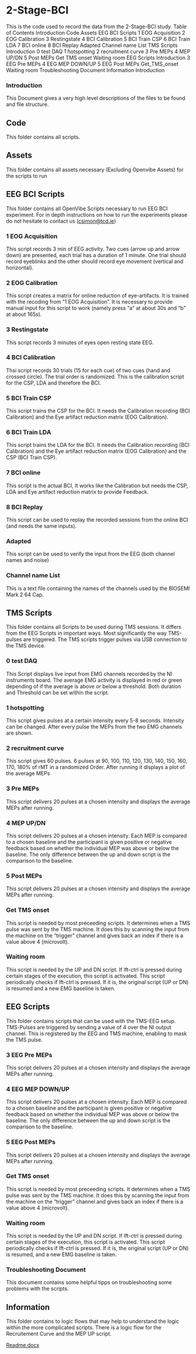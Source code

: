 # 2-Stage-BCI
This is the code used to record the data from the 2-Stage-BCI study. 
Table of Contents
Introduction
Code
Assets
EEG BCI Scripts
1 EOG Acquisition
2 EOG Calibration
3 Restingstate
4 BCI Calibration
5 BCI Train CSP
6 BCI Train LDA
7 BCI online
8 BCI Replay
Adapted
Channel name List
TMS Scripts
Introduction
0 test DAQ
1 hotspotting
2 recruitment curve
3 Pre MEPs
4 MEP UP/DN
5 Post MEPs
Get TMS onset
Waiting room
EEG Scripts
Introduction
3 EEG Pre MEPs
4 EEG MEP DOWN/UP
5 EEG Post MEPs
Get_TMS_onset
Waiting room
Troubleshooting Document
Information
Introduction
 
 
### Introduction
This Document gives a very high level descriptions of the files to be found and file structure.

## Code
This folder contains all scripts.
 
## Assets
This folder contains all assets necessary (Excluding Openvibe Assets) for the scripts to run
 
## EEG BCI Scripts
This folder contains all OpenVibe Scripts necessary to run EEG BCI experiment. For in depth instructions on how to run the experiments please do not hesitate to contact us (csimon@tcd.ie)
 
### 1 EOG Acquisition
This script records 3 min of EEG activity. Two cues (arrow up and arrow down) are presented, each trial has a duration of 1 minute. One trial should record eyeblinks and the other should record eye movement (vertical and horizontal).
 
### 2 EOG Calibration
This script creates a matrix for online reduction of eye-artifacts. It is trained with the recoding from “1 EOG Acquisition”. It is necessary to provide manual input for this script to work (namely press “a” at about 30s and “b” at about 165s).
 
### 3 Restingstate
This script records 3 minutes of eyes open resting state EEG.
 
### 4 BCI Calibration
Thsi script records 30 trials (15 for each cue) of two cues (hand and crossed circle). The trial order is randomized. This is the calibration script for the CSP, LDA and therefore the BCI.
 
### 5 BCI Train CSP
This script trains the CSP for the BCI. It needs the Calibration recording (BCI Calibration) and the Eye artifact reduction matrix (EOG Calibration).
 
### 6 BCI Train LDA
This script trains the LDA for the BCI. It needs the Calibration recording (BCI Calibration) and the Eye artifact reduction matrix (EOG Calibration) and the CSP (BCI Train CSP).
 
### 7 BCI online
This script is the actual BCI, It works like the Calibration but needs the CSP, LDA and Eye artifact reduction matrix to provide Feedback.
 
### 8 BCI Replay
This script can be used to replay the recorded sessions from the online BCI (and needs the same inputs).
 
### Adapted
This script can be used to verify the input from the EEG (both channel names and noise)
 
### Channel name List
This is a text file containing the names of the channels used by the BIOSEMI Mark 2 64 Cap.
 
## TMS Scripts
This folder contains all Scripts to be used during TMS sessions. It differs from the EEG Scripts in important ways. Most significantly the way TMS-pulses are triggered. The TMS scripts trigger pulses via USB connection to the TMS device.
 
### 0 test DAQ
This Script displays live input from EMG channels recorded by the NI instruments board. The average EMG activity is displayed in red or green depending of if the average is above or below a threshold. Both duration and Threshold can be set within the script.
 
### 1 hotspotting
This script gives pulses at a certain intensity every 5-8 seconds. Intensity can be changed. After every pulse the MEPs from the two EMG channels are shown.
 
### 2 recruitment curve
This script gives 60 pulses. 6 pulses at 90, 100, 110, 120, 130, 140, 150, 160, 170, 180% of rMT in a randomized Order. After running it displays a plot of the average MEPs
 
### 3 Pre MEPs
This script delivers 20 pulses at a chosen intensity and displays the average MEPs after running.
 
### 4 MEP UP/DN
This script delivers 20 pulses at a chosen intensity. Each MEP is compared to a chosen baseline and the participant is given positive or negative feedback based on whether the individual MEP was above or below the baseline. The only difference between the up and down script is the comparison to the baseline.
 
### 5 Post MEPs
This script delivers 20 pulses at a chosen intensity and displays the average MEPs after running.
 
### Get TMS onset
This script is needed by most preceeding scripts. It determines when a TMS pulse was sent by the TMS machine. It does this by scanning the input from the machine on the “trigger” channel and gives back an index if there is a value above 4 (microvolt).
 
### Waiting room
This script is needed by the UP and DN script. If lft-ctrl is pressed during certain stages of the execution, this script is activated. This script periodically checks if lft-ctrl is pressed. If it is, the original script (UP or DN) is resumed and a new EMG baseline is taken.

## EEG Scripts
This folder contains scripts that can be used with the TMS-EEG setup. TMS-Pulses are triggered by sending a value of 4 over the NI output channel. This is registered by the EEG and TMS machine, enabling to mask the TMS pulse.
 
### 3 EEG Pre MEPs
This script delivers 20 pulses at a chosen intensity and displays the average MEPs after running.
 
### 4 EEG MEP DOWN/UP
This script delivers 20 pulses at a chosen intensity. Each MEP is compared to a chosen baseline and the participant is given positive or negative feedback based on whether the individual MEP was above or below the baseline. The only difference between the up and down script is the comparison to the baseline.
 
### 5 EEG Post MEPs
This script delivers 20 pulses at a chosen intensity and displays the average MEPs after running.
 
### Get TMS onset
This script is needed by most preceeding scripts. It determines when a TMS pulse was sent by the TMS machine. It does this by scanning the input from the machine on the “trigger” channel and gives back an index if there is a value above 4 (microvolt).
 
### Waiting room
This script is needed by the UP and DN script. If lft-ctrl is pressed during certain stages of the execution, this script is activated. This script periodically checks if lft-ctrl is pressed. If it is, the original script (UP or DN) is resumed, and a new EMG baseline is taken.
 
### Troubleshooting Document
This document contains some helpful tipps on troubleshooting some problems with the scripts.

## Information
This folder contains to logic flows that may help to understand the logic within the more complicated scripts. There is a logic flow for the Recruitement Curve and the MEP UP script.

[Readme.docx](https://github.com/Colinissimo/2-Stage-BCI/files/8716274/Readme.docx)
